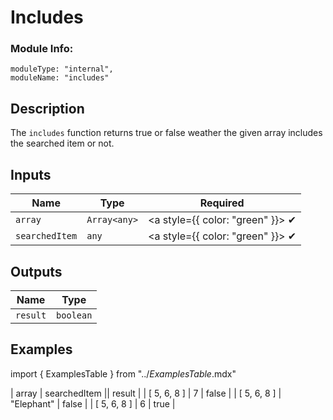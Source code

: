 # Includes
### Module Info: 
```
moduleType: "internal",
moduleName: "includes"
```

## Description
The `includes` function returns true or false weather the given array includes the searched item  or not.

## Inputs
| Name | Type | Required
|------|------|:-----:|
| `array` | `Array<any>` | <a style={{ color: "green" }}> ✔ </a>
| `searchedItem` | `any` | <a style={{ color: "green" }}> ✔ </a>


## Outputs
| Name | Type |
|------|------|
| `result` | `boolean` |

## Examples
import { ExamplesTable } from "../_ExamplesTable_.mdx"

<ExamplesTable>
| array | searchedItem || result |
| [ 5, 6, 8 ] | 7 | false |
| [ 5, 6, 8 ] | "Elephant" | false |
| [ 5, 6, 8 ] | 6 | true |
</ExamplesTable>